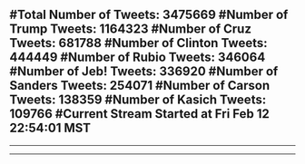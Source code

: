 #Total Number of Tweets: 3475669 
#Number of Trump Tweets: 1164323
#Number of Cruz Tweets: 681788
#Number of Clinton Tweets: 444449
#Number of Rubio Tweets: 346064
#Number of Jeb! Tweets: 336920
#Number of Sanders Tweets: 254071
#Number of Carson Tweets: 138359
#Number of Kasich Tweets: 109766
#Current Stream Started at Fri Feb 12 22:54:01 MST
---
---
---
